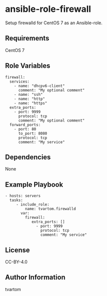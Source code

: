 ansible-role-firewall
=====================

Setup firewalld for CentOS 7 as an Ansible-role.

Requirements
------------

CentOS 7

Role Variables
--------------

    firewall:
      services:
        - name: "dhcpv6-client"
          comment: "My optional comment"
        - name: "ssh"
        - name: "http"
        - name: "https"
      extra_ports:
        - port: 9999
          protocol: tcp
          comment: "My optional comment"
      forward_ports:
        - port: 80
          to_port: 8080
          protocol: tcp
          comment: "My service"

Dependencies
------------

None

Example Playbook
----------------

    - hosts: servers
      tasks:
         - include_role:
             name: tvartom.firewalld
           var:
             firewall:
                extra_ports: []
                  - port: 9999
                    protocol: tcp
                    comment: "My service"

           

License
-------

CC-BY-4.0

Author Information
------------------

tvartom
